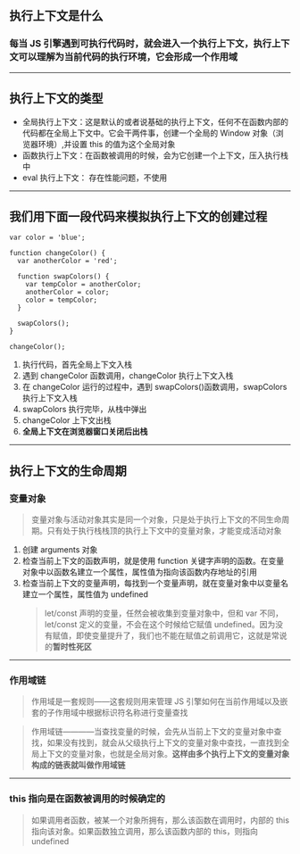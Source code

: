 ## 执行上下文是什么

### 每当 JS 引擎遇到可执行代码时，就会进入一个执行上下文，执行上下文可以理解为当前代码的**执行环境**，它会形成一个作用域

---

## 执行上下文的类型

- 全局执行上下文：这是默认的或者说基础的执行上下文，任何不在函数内部的代码都在全局上下文中。它会干两件事，创建一个全局的 Window 对象（浏览器环境）,并设置 this 的值为这个全局对象
- 函数执行上下文：在函数被调用的时候，会为它创建一个上下文，压入执行栈中
- eval 执行上下文： 存在性能问题，不使用

---

## 我们用下面一段代码来模拟执行上下文的创建过程

```
var color = 'blue';

function changeColor() {
  var anotherColor = 'red';

  function swapColors() {
    var tempColor = anotherColor;
    anotherColor = color;
    color = tempColor;
  }

  swapColors();
}

changeColor();
```

1. 执行代码，首先全局上下文入栈
2. 遇到 changeColor 函数调用，changeColor 执行上下文入栈
3. 在 changeColor 运行的过程中，遇到 swapColors()函数调用，swapColors 执行上下文入栈
4. swapColors 执行完毕，从栈中弹出
5. changeColor 上下文出栈
6. **全局上下文在浏览器窗口关闭后出栈**
   <!-- ![blockchain](../assets/stack.webp "执行栈") -->

---

## 执行上下文的生命周期

<!-- ## ![blockchain](../assets/zq.webp "生命周期") -->

### 变量对象

> 变量对象与活动对象其实是同一个对象，只是处于执行上下文的不同生命周期。只有处于执行栈栈顶的执行上下文中的变量对象，才能变成活动对象

1. 创建 arguments 对象
2. 检查当前上下文的函数声明，就是使用 function 关键字声明的函数。在变量对象中以函数名建立一个属性，属性值为指向该函数内存地址的引用
3. 检查当前上下文的变量声明，每找到一个变量声明，就在变量对象中以变量名建立一个属性，属性值为 undefined
   > let/const 声明的变量，任然会被收集到变量对象中，但和 var 不同，let/const 定义的变量，不会在这个时候给它赋值 undefined。因为没有赋值，即使变量提升了，我们也不能在赋值之前调用它，这就是常说的**暂时性死区**

---

### 作用域链

> 作用域是一套规则——这套规则用来管理 JS 引擎如何在当前作用域以及嵌套的子作用域中根据标识符名称进行变量查找

> 作用域链————当查找变量的时候，会先从当前上下文的变量对象中查找，如果没有找到，就会从父级执行上下文的变量对象中查找，一直找到全局上下文的变量对象，也就是全局对象。**这样由多个执行上下文的变量对象构成的链表就叫做作用域链**

---

### this 指向是在函数被调用的时候确定的

> 如果调用者函数，被某一个对象所拥有，那么该函数在调用时，内部的 this 指向该对象。如果函数独立调用，那么该函数内部的 this，则指向 undefined
